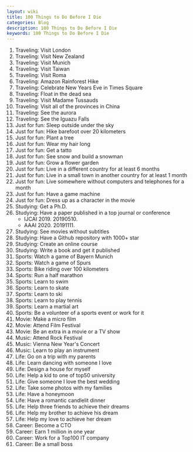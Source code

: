 ```yaml
---
layout: wiki
title: 100 Things to Do Before I Die
categories: Blog
description: 100 Things to Do Before I Die
keywords: 100 Things to Do Before I Die
---
```


1. Traveling: Visit London
2. Traveling: Visit New Zealand
3. Traveling: Visit Munich
4. Traveling: Visit Taiwan
5. Traveling: Visit Roma
6. Traveling: Amazon Rainforest Hike
7. Traveling: Celebrate New Years Eve in Times Square
8. Traveling: Float in the dead sea
9. Traveling: Visit Madame Tussauds
10. Traveling: Visit all of the provinces in China
11. Traveling: See the aurora
12. Traveling: See the Iguazu Falls
13. Just for fun: Sleep outside under the sky
14. Just for fun: Hike barefoot over 20 kilometers
15. Just for fun: Plant a tree
16. Just for fun: Wear my hair long
17. Just for fun: Get a tatto
18. Just for fun: See snow and build a snowman
19. Just for fun: Grow a flower garden
20. Just for fun: Live in a different country for at least 6 months
21. Just for fun: Live in a small town in another country for at least 1 month
22. Just for fun: Live somewhere without computers and telephones for a month
23. Just for fun: Have a game machine
24. Just for fun: Dress up as a character in the movie
25. Studying: Get a Ph.D.
26. Studying: Have a paper published in a top journal or conference
    - IJCAI 2019. 20190510.
    - AAAI 2020. 20191111.
27. Studying: See movies without subtitles
28. Studying: Have a Github repository with 1000+ star
29. Studying: Create an online course
30. Studying: Write a book and get it published
31. Sports: Watch a game of Bayern Munich
32. Sports: Watch a game of Spurs
33. Sports: Bike riding over 100 kilometers
34. Sports: Run a half marathon
35. Sports: Learn to swim
36. Sports: Learn to skate
37. Sports: Learn to ski
38. Sports: Learn to play tennis
39. Sports: Learn a martial art
40. Sports: Be a volunteer of a sports event or work for it
41. Movie: Make a micro film
42. Movie: Attend Film Festival
43. Movie: Be an extra in a movie or a TV show
44. Music: Attend Rock Festival
45. Music: Vienna New Year's Concert
46. Music: Learn to play an instrument
47. Life: Go on a trip with my parents
48. Life: Learn dancing with someone I love
49. Life: Design a house for myself
50. Life: Help a kid to one of top50 university
51. Life: Give someone I love the best wedding
52. Life: Take some photos with my families
53. Life: Have a honeymoon
54. Life: Have a romantic candlelit dinner
55. Life: Help three friends to achieve their dreams
56. Life: Help my brother to achieve his dream
57. Life: Help my love to achieve her dream
58. Career: Become a CTO
59. Career: Earn 1 million in one year
60. Career: Work for a Top100 IT company
61. Career: Be a small boss